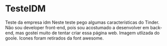 # TesteIDM
Teste da empresa idm
Neste teste pego algumas características do Tinder.
Não sou developer front-end, pois sou acostumado a desenvolver em back-end, mas gostei muito de tentar criar essa página web.
Imagem utlizada do goole.
Icones foram retirados da font awesome.
